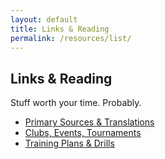 ```yaml
---
layout: default
title: Links & Reading
permalink: /resources/list/
---
```


<section class="deco-card">
  <span class="corner tl"></span><span class="corner tr"></span>
  <span class="corner bl"></span><span class="corner br"></span>
  <h2>Links & Reading</h2>
  <p>Stuff worth your time. Probably.</p>
  <ul class="post-list">
    <li><a class="post-link" href="#">Primary Sources & Translations</a></li>
    <li><a class="post-link" href="#">Clubs, Events, Tournaments</a></li>
    <li><a class="post-link" href="#">Training Plans & Drills</a></li>
  </ul>
</section>
